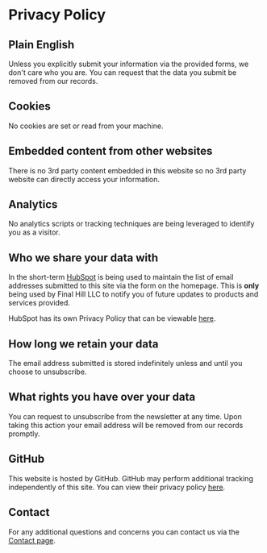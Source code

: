 # Privacy Policy

## Plain English

Unless you explicitly submit your information via the provided forms, we don't care who you are.
You can request that the data you submit be removed from our records.

## Cookies

No cookies are set or read from your machine.

## Embedded content from other websites

There is no 3rd party content embedded in this website so no 3rd party website can directly access your information.

## Analytics

No analytics scripts or tracking techniques are being leveraged to identify you as a visitor.

## Who we share your data with

In the short-term [HubSpot](https://www.hubspot.com/) is being used to maintain the list of email
addresses submitted to this site via the form on the homepage. This is **only** being used by Final Hill LLC to
notify you of future updates to products and services provided.

HubSpot has its own Privacy Policy that can be viewable [here](https://legal.hubspot.com/privacy-policy).

## How long we retain your data

The email address submitted is stored indefinitely unless and until you choose to unsubscribe.

## What rights you have over your data

You can request to unsubscribe from the newsletter at any time. Upon taking this action your email address
will be removed from our records promptly.

## GitHub

This website is hosted by GitHub. GitHub may perform additional tracking independently of this site.
You can view their privacy policy [here](https://docs.github.com/en/github/site-policy/github-privacy-statement).

## Contact

For any additional questions and concerns you can contact us via the [Contact page](/contact).

